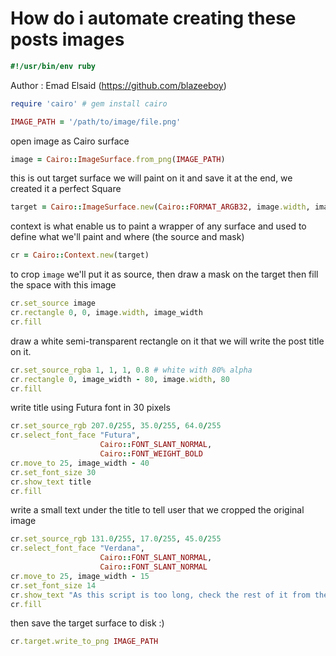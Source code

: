 # How do i automate creating these posts images


```ruby
#!/usr/bin/env ruby

```
Author : Emad Elsaid (https://github.com/blazeeboy)
```ruby
require 'cairo' # gem install cairo

IMAGE_PATH = '/path/to/image/file.png'


```
open image as Cairo surface
```ruby
image = Cairo::ImageSurface.from_png(IMAGE_PATH)

```
this is out target surface we will paint on it
and save it at the end, we created it a perfect Square
```ruby
target = Cairo::ImageSurface.new(Cairo::FORMAT_ARGB32, image.width, image_width)

```
context is what enable us to paint
a wrapper of any surface and used to
define what we'll paint and where (the source and mask)
```ruby
cr = Cairo::Context.new(target)


```
to crop `image` we'll
put it as source, then
draw a mask on the target
then fill the space with this image
```ruby
cr.set_source image
cr.rectangle 0, 0, image.width, image_width
cr.fill


```
draw a white semi-transparent
rectangle on it that we will
write the post title on it.
```ruby
cr.set_source_rgba 1, 1, 1, 0.8 # white with 80% alpha
cr.rectangle 0, image_width - 80, image.width, 80
cr.fill


```
write title using Futura font in 30 pixels
```ruby
cr.set_source_rgb 207.0/255, 35.0/255, 64.0/255
cr.select_font_face "Futura", 
                    Cairo::FONT_SLANT_NORMAL, 
                    Cairo::FONT_WEIGHT_BOLD
cr.move_to 25, image_width - 40
cr.set_font_size 30
cr.show_text title
cr.fill


```
write a small text under the title to tell
user that we cropped the original image
```ruby
cr.set_source_rgb 131.0/255, 17.0/255, 45.0/255
cr.select_font_face "Verdana", 
                    Cairo::FONT_SLANT_NORMAL, 
                    Cairo::FONT_SLANT_NORMAL
cr.move_to 25, image_width - 15
cr.set_font_size 14
cr.show_text "As this script is too long, check the rest of it from the link in description"
cr.fill


```
then save the target surface to disk :)
```ruby
cr.target.write_to_png IMAGE_PATH
```